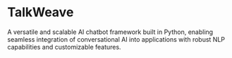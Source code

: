 # TalkWeave
A versatile and scalable AI chatbot framework built in Python, enabling seamless integration of conversational AI into applications with robust NLP capabilities and customizable features.
